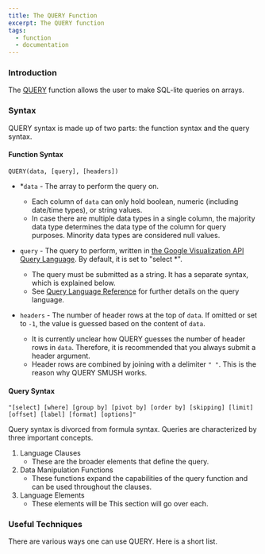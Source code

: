 ```yaml
---
title: The QUERY Function
excerpt: The QUERY function
tags:
  - function
  - documentation
---
```

### Introduction

The [QUERY](https://support.google.com/docs/answer/3093343?hl=en) function allows the user to make SQL-lite queries on arrays.

### Syntax

QUERY syntax is made up of two parts: the function syntax and the query syntax.

#### Function Syntax

```
QUERY(data, [query], [headers])
```

* *`data` - The array to perform the query on.
    - Each column of `data` can only hold boolean, numeric (including date/time types), or string values.
    - In case there are multiple data types in a single column, the majority data type determines the data type of the column for query purposes. Minority data types are considered null values.

* `query` - The query to perform, written in [the Google Visualization API Query Language](https://developers.google.com/chart/interactive/docs/querylanguage). By default, it is set to "select \*".
    - The query must be submitted as a string. It has a separate syntax, which is explained below. 
    - See [Query Language Reference](https://developers.google.com/chart/interactive/docs/querylanguage) for further details on the query language.

* `headers` - The number of header rows at the top of `data`. If omitted or set to `-1`, the value is guessed based on the content of `data`.
	- It is currently unclear how QUERY guesses the number of header rows in `data`. Therefore, it is recommended that you always submit a header argument.
	- Header rows are combined by joining with a delimiter `" "`. This is the reason why QUERY SMUSH works.

#### Query Syntax

```
"[select] [where] [group by] [pivot by] [order by] [skipping] [limit] [offset] [label] [format] [options]"
```

Query syntax is divorced from formula syntax. Queries are characterized by three important concepts.
1. Language Clauses
	- These are the broader elements that define the query.
2. Data Manipulation Functions
	- These functions expand the capabilities of the query function and can be used throughout the clauses.
3. Language Elements
	- These elements will be
This section will go over each.

### Useful Techniques

There are various ways one can use QUERY. Here is a short list.


